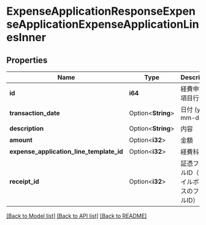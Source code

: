 # ExpenseApplicationResponseExpenseApplicationExpenseApplicationLinesInner

## Properties

Name | Type | Description | Notes
------------ | ------------- | ------------- | -------------
**id** | **i64** | 経費申請の項目行ID | 
**transaction_date** | Option<**String**> | 日付 (yyyy-mm-dd) | [optional]
**description** | Option<**String**> | 内容 | [optional]
**amount** | Option<**i32**> | 金額 | [optional]
**expense_application_line_template_id** | Option<**i32**> | 経費科目ID | [optional]
**receipt_id** | Option<**i32**> | 証憑ファイルID（ファイルボックスのファイルID） | [optional]

[[Back to Model list]](../README.md#documentation-for-models) [[Back to API list]](../README.md#documentation-for-api-endpoints) [[Back to README]](../README.md)


